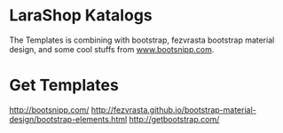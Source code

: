 # LaraShop Katalogs
  The Templates is combining with bootstrap, fezvrasta bootstrap material design, and some cool stuffs from www.bootsnipp.com.
  
# Get Templates
  http://bootsnipp.com/
  http://fezvrasta.github.io/bootstrap-material-design/bootstrap-elements.html
  http://getbootstrap.com/
